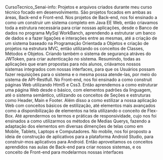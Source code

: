 CursoTecnico_Senai-info: Projetos e arquivos criados durante meu curso técnico focado em desenvolvimento. São projetos focados em ambas as áreas, Back-end e Front-end.
Nos projetos de Back-end, nos foi ensinado a como um construir um sistema completo em Java EE Web, então criavamos toda a estrutura necessária para criar nossas aplicações, desde o Banco de dados no programa MySql WorkBanch, aprendendo a estruturar um banco de dados e a fazer ligações e interações entre as mesmas, até a criação de um sistema baseado na Programação Orientada a Objetos e criação de projetos na estrutura MVC, então utilizando os conceitos de Classes, Métodos e Objetos. Criando também o sistema de segurança atráves do JWToken, para criar autenticação no sistema. Resumindo, todas as aplicações que eram propostas para nós alunos, criávamos nossos sistemas integrados com nossas interfaces, para que os Usuários possam fazer requisições para o sistema e o mesma possa atende-las, por meio do sistema de API-Restfull.
No Front-end, nos foi ensinado a como construit páginas Web utilizando Html5 e Css3. Então aprendemos a como estruturar uma página Web desde o básico, com elementos padrões da linguagem, até o sistema semântico, utilizando os conceitos de Seções e estruturas como Header, Main e Footer. Além disso a como estilizar a nossa aplicação Web com conceitos básicos de estilização, até elementos mais avançados como a disponibilização de elementos na tela utilizando o conceito de Flex-Box. Até aprendermos os termos e práticas de responsividade, cujo nos foi ensinados a como utilizarmos os métodos de Medias Querys, fazendo a adaptação dos elementos em diversas dimenções de telas como em Mobile, Tablets, Laptops e Computadores.
No mobile, nos foi proposto a ideia de construção de aplicativos para a plataforma Android Studio, para construir-mos aplicativos para Android. Então aproveitamos os conceitos aprendidos nas aulas de Back-end para criar nossos sistemas, e os conceito de Front-end para modelarmos nossas interfaces